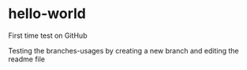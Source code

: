 # hello-world
First time test on GitHub

Testing the branches-usages by creating a new branch and editing the readme file
